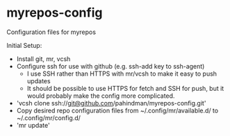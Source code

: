 myrepos-config
======

Configuration files for myrepos

Initial Setup:
* Install git, mr, vcsh
* Configure ssh for use with github (e.g. ssh-add key to ssh-agent)
  * I use SSH rather than HTTPS with mr/vcsh to make it easy to push updates
  * It should be possible to use HTTPS for fetch and SSH for push, but it would probably make the config more complicated.
* 'vcsh clone ssh://git@github.com/pahindman/myrepos-config.git'
* Copy desired repo configuration files from ~/.config/mr/available.d/ to ~/.config/mr/config.d/
* 'mr update'
